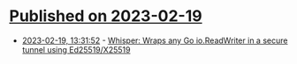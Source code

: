 # [Published on 2023-02-19](index.md)

* [2023-02-19, 13:31:52](https://news.ycombinator.com/item?id=34857411) - [Whisper: Wraps any Go io.ReadWriter in a secure tunnel using Ed25519&#x2F;X25519](https://github.com/lukejoshuapark/whisper)
